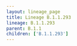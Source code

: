 ```yaml
---
layout: lineage_page
title: Lineage B.1.1.293
lineage: B.1.1.293
parent: B.1.1
children: ['B.1.1.293']
---
```


